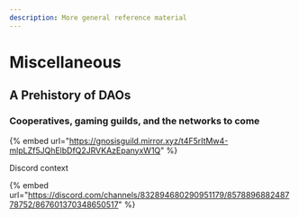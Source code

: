 ```yaml
---
description: More general reference material
---
```


# Miscellaneous

## A Prehistory of DAOs

### Cooperatives, gaming guilds, and the networks to come <a id="cooperatives-gaming-guilds-and-the-networks-to-come"></a>

{% embed url="https://gnosisguild.mirror.xyz/t4F5rItMw4-mlpLZf5JQhElbDfQ2JRVKAzEpanyxW1Q" %}

Discord context

{% embed url="https://discord.com/channels/832894680290951179/857889688248778752/867601370348650517" %}



